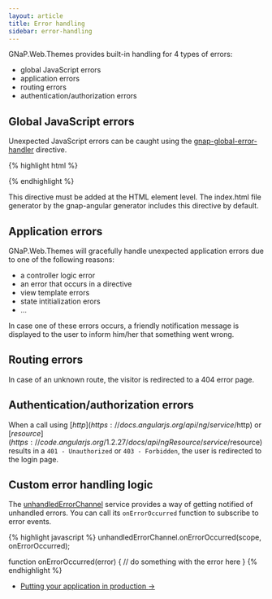 ```yaml
---
layout: article
title: Error handling
sidebar: error-handling
---
```


GNaP.Web.Themes provides built-in handling for 4 types of errors:

- global JavaScript errors
- application errors
- routing errors
- authentication/authorization errors

## Global JavaScript errors

Unexpected JavaScript errors can be caught using the [gnap-global-error-handler](https://github.com/infrabel/GNaP.Web.Themes/blob/master/custom/gnap-angular/js/develop/gnap/global-error-handler.directive.js) directive.

{% highlight html %}
<html lang="en"
      ng-app="todo-app"
      gnap-global-error-handler>
{% endhighlight %}

This directive must be added at the HTML element level. The index.html file generator by the gnap-angular generator includes this directive by default.

## Application errors

GNaP.Web.Themes will gracefully handle unexpected application errors due to one of the following reasons:
 
- a controller logic error
- an error that occurs in a directive
- view template errors
- state intitialization erors
- ...

In case one of these errors occurs, a friendly notification message is displayed to the user to inform him/her that something went wrong.

## Routing errors

In case of an unknown route, the visitor is redirected to a 404 error page.

## Authentication/authorization errors

When a call using [$http](https://docs.angularjs.org/api/ng/service/$http) or [$resource](https://code.angularjs.org/1.2.27/docs/api/ngResource/service/$resource) results in a `401 - Unauthorized` or `403 - Forbidden`, the user is redirected to the login page.

## Custom error handling logic

The [unhandledErrorChannel](https://github.com/infrabel/GNaP.Web.Themes/blob/master/custom/gnap-angular/js/develop/gnap/unhandled-error.channel.js) service provides a way of getting notified of unhandled errors. You can call its `onErrorOccurred` function to subscribe to error events.

{% highlight javascript %}
unhandledErrorChannel.onErrorOccurred(scope, onErrorOccurred);

function onErrorOccurred(error) {
    // do something with the error here
}
{% endhighlight %}

<nav>
  <ul class="pager">
    <li class="next"><a href="{{ "putting-your-application-in-production" | prepend: site.baseurl }}">Putting your application in production <span aria-hidden="true">&rarr;</span></a></li>
  </ul>
</nav>